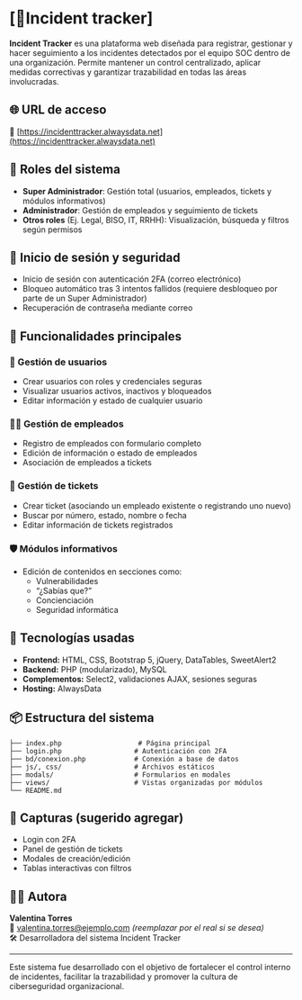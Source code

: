 # [📌Incident tracker]

**Incident Tracker** es una plataforma web diseñada para registrar, gestionar y hacer seguimiento a los incidentes detectados por el equipo SOC dentro de una organización. Permite mantener un control centralizado, aplicar medidas correctivas y garantizar trazabilidad en todas las áreas involucradas.

## 🌐 URL de acceso

🔗 [https://incidenttracker.alwaysdata.net](https://incidenttracker.alwaysdata.net)

## 👤 Roles del sistema

- **Super Administrador**: Gestión total (usuarios, empleados, tickets y módulos informativos)
- **Administrador**: Gestión de empleados y seguimiento de tickets
- **Otros roles** (Ej. Legal, BISO, IT, RRHH): Visualización, búsqueda y filtros según permisos

## 🔐 Inicio de sesión y seguridad

- Inicio de sesión con autenticación 2FA (correo electrónico)
- Bloqueo automático tras 3 intentos fallidos (requiere desbloqueo por parte de un Super Administrador)
- Recuperación de contraseña mediante correo

## 🧰 Funcionalidades principales

### 👥 Gestión de usuarios

- Crear usuarios con roles y credenciales seguras
- Visualizar usuarios activos, inactivos y bloqueados
- Editar información y estado de cualquier usuario

### 🧑‍💼 Gestión de empleados

- Registro de empleados con formulario completo
- Edición de información o estado de empleados
- Asociación de empleados a tickets

### 🎫 Gestión de tickets

- Crear ticket (asociando un empleado existente o registrando uno nuevo)
- Buscar por número, estado, nombre o fecha
- Editar información de tickets registrados

### 🛡️ Módulos informativos

- Edición de contenidos en secciones como:
  - Vulnerabilidades
  - “¿Sabías que?”
  - Concienciación
  - Seguridad informática

## 🧱 Tecnologías usadas

- **Frontend:** HTML, CSS, Bootstrap 5, jQuery, DataTables, SweetAlert2
- **Backend:** PHP (modularizado), MySQL
- **Complementos:** Select2, validaciones AJAX, sesiones seguras
- **Hosting:** AlwaysData

## 📦 Estructura del sistema

```
├── index.php                   # Página principal
├── login.php                  # Autenticación con 2FA
├── bd/conexion.php            # Conexión a base de datos
├── js/, css/                  # Archivos estáticos
├── modals/                    # Formularios en modales
├── views/                     # Vistas organizadas por módulos
└── README.md
```

## 📸 Capturas (sugerido agregar)

- Login con 2FA
- Panel de gestión de tickets
- Modales de creación/edición
- Tablas interactivas con filtros

## 👩‍💻 Autora

**Valentina Torres**  
📧 valentina.torres@ejemplo.com *(reemplazar por el real si se desea)*  
🛠 Desarrolladora del sistema Incident Tracker

---

Este sistema fue desarrollado con el objetivo de fortalecer el control interno de incidentes, facilitar la trazabilidad y promover la cultura de ciberseguridad organizacional.


